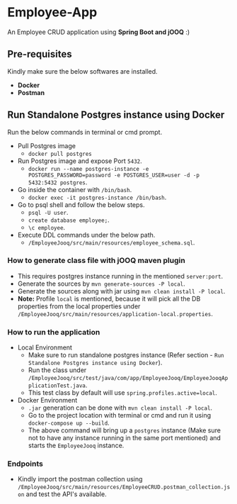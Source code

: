 # Employee-App
An Employee CRUD application using **Spring Boot and jOOQ** :)

## Pre-requisites
Kindly make sure the below softwares are installed.
- **Docker**
- **Postman**

## Run Standalone Postgres instance using Docker
Run the below commands in terminal or cmd prompt.
- Pull Postgres image
	- `docker pull postgres`
- Run Postgres image and expose Port `5432`.
	- `docker run --name postgres-instance -e POSTGRES_PASSWORD=password -e POSTGRES_USER=user -d -p 5432:5432 postgres`.
- Go inside the container with `/bin/bash`.
	- `docker exec -it postgres-instance /bin/bash`.
- Go to psql shell and follow the below steps.
	- `psql -U user`.
	- `create database employee;`.
	- `\c employee`.
- Execute DDL commands under the below path.
	- `/EmployeeJooq/src/main/resources/employee_schema.sql`.

### How to generate class file with jOOQ maven plugin
- This requires postgres instance running in the mentioned `server:port`.
- Generate the sources by `mvn generate-sources -P local`.
- Generate the sources along with jar using `mvn clean install -P local`.
- **Note:** Profile `local` is mentioned, because it will pick all the DB properties from the local properties under `/EmployeeJooq/src/main/resources/application-local.properties`.

### How to run the application
- Local Environment
	- Make sure to run standalone postgres instance (Refer section - `Run Standalone Postgres instance using Docker`).
	- Run the class under `/EmployeeJooq/src/test/java/com/app/EmployeeJooq/EmployeeJooqApplicationTest.java`.
	- This test class by default will use `spring.profiles.active=local`.
- Docker Environment
	- `.jar` generation can be done with `mvn clean install -P local`.
	- Go to the project location with terminal or cmd and run it using `docker-compose up --build`.
	- The above command will bring up a `postgres` instance (Make sure not to have any instance running in the same port mentioned) and starts the `EmployeeJooq` instance.

### Endpoints
- Kindly import the postman collection using `/EmployeeJooq/src/main/resources/EmployeeCRUD.postman_collection.json` and test the API's available.
